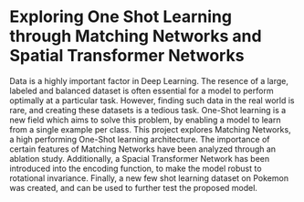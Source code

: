 # Exploring One Shot Learning through Matching Networks and Spatial Transformer Networks

Data is a highly important factor in Deep Learning. The resence of a large, labeled and balanced dataset is often essential for a model to perform optimally at a particular task. However, finding such data in the real world is rare, and creating these datasets is a tedious task. One-Shot learning is a new field which aims to solve this problem, by enabling a model to learn from a single example per class. This project explores Matching Networks, a high performing One-Shot learning architecture. The importance of certain features of Matching Networks have been analyzed through an ablation study. Additionally, a Spacial Transformer Network has been introduced into the encoding function, to make the model robust to rotational invariance. Finally, a new few shot learning dataset on Pokemon was created, and can be used to further test the proposed model.

